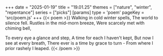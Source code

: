 +++
date = "2025-01-19"
title = "19.01.25"
themes = ["nature", "winter", "repentance"]
series = ["picks"]
[params]
  type = 'poem'
  pageKey = 'src/poem.js'
+++
{{< poem >}}
Walking in cold winter spells,
The world to silence fell.
Rustles in the mid-morn breeze,
Were scarcely met with chiming bell,

To every eye a glance and step,
A time for each I haven't kept,
But now I see at every breath,
There ever is a time by grace to turn -
From where I prior rashely I leaped.
{{< /poem >}}